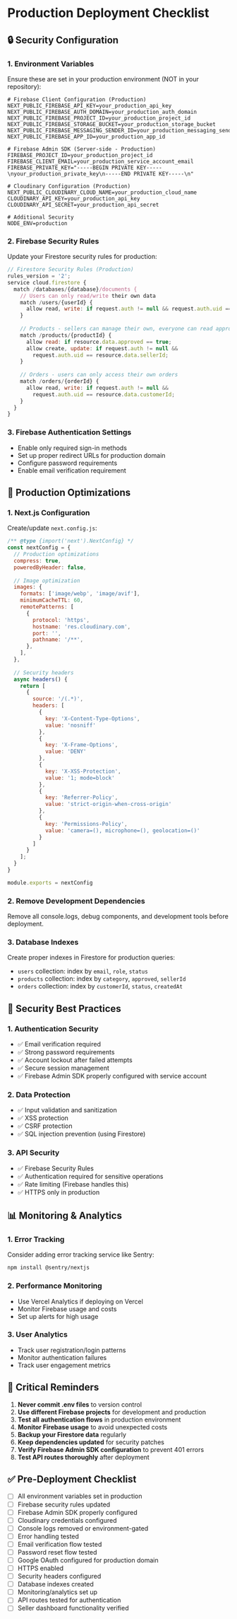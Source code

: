 # Production Deployment Checklist

## 🔒 Security Configuration

### 1. Environment Variables
Ensure these are set in your production environment (NOT in your repository):

```env
# Firebase Client Configuration (Production)
NEXT_PUBLIC_FIREBASE_API_KEY=your_production_api_key
NEXT_PUBLIC_FIREBASE_AUTH_DOMAIN=your_production_auth_domain
NEXT_PUBLIC_FIREBASE_PROJECT_ID=your_production_project_id
NEXT_PUBLIC_FIREBASE_STORAGE_BUCKET=your_production_storage_bucket
NEXT_PUBLIC_FIREBASE_MESSAGING_SENDER_ID=your_production_messaging_sender_id
NEXT_PUBLIC_FIREBASE_APP_ID=your_production_app_id

# Firebase Admin SDK (Server-side - Production)
FIREBASE_PROJECT_ID=your_production_project_id
FIREBASE_CLIENT_EMAIL=your_production_service_account_email
FIREBASE_PRIVATE_KEY="-----BEGIN PRIVATE KEY-----\nyour_production_private_key\n-----END PRIVATE KEY-----\n"

# Cloudinary Configuration (Production)
NEXT_PUBLIC_CLOUDINARY_CLOUD_NAME=your_production_cloud_name
CLOUDINARY_API_KEY=your_production_api_key
CLOUDINARY_API_SECRET=your_production_api_secret

# Additional Security
NODE_ENV=production
```

### 2. Firebase Security Rules
Update your Firestore security rules for production:

```javascript
// Firestore Security Rules (Production)
rules_version = '2';
service cloud.firestore {
  match /databases/{database}/documents {
    // Users can only read/write their own data
    match /users/{userId} {
      allow read, write: if request.auth != null && request.auth.uid == userId;
    }
    
    // Products - sellers can manage their own, everyone can read approved ones
    match /products/{productId} {
      allow read: if resource.data.approved == true;
      allow create, update: if request.auth != null && 
        request.auth.uid == resource.data.sellerId;
    }
    
    // Orders - users can only access their own orders
    match /orders/{orderId} {
      allow read, write: if request.auth != null && 
        request.auth.uid == resource.data.customerId;
    }
  }
}
```

### 3. Firebase Authentication Settings
- Enable only required sign-in methods
- Set up proper redirect URLs for production domain
- Configure password requirements
- Enable email verification requirement

## 🚀 Production Optimizations

### 1. Next.js Configuration
Create/update `next.config.js`:

```javascript
/** @type {import('next').NextConfig} */
const nextConfig = {
  // Production optimizations
  compress: true,
  poweredByHeader: false,
  
  // Image optimization
  images: {
    formats: ['image/webp', 'image/avif'],
    minimumCacheTTL: 60,
    remotePatterns: [
      {
        protocol: 'https',
        hostname: 'res.cloudinary.com',
        port: '',
        pathname: '/**',
      },
    ],
  },
  
  // Security headers
  async headers() {
    return [
      {
        source: '/(.*)',
        headers: [
          {
            key: 'X-Content-Type-Options',
            value: 'nosniff'
          },
          {
            key: 'X-Frame-Options',
            value: 'DENY'
          },
          {
            key: 'X-XSS-Protection',
            value: '1; mode=block'
          },
          {
            key: 'Referrer-Policy',
            value: 'strict-origin-when-cross-origin'
          },
          {
            key: 'Permissions-Policy',
            value: 'camera=(), microphone=(), geolocation=()'
          }
        ]
      }
    ];
  }
}

module.exports = nextConfig
```

### 2. Remove Development Dependencies
Remove all console.logs, debug components, and development tools before deployment.

### 3. Database Indexes
Create proper indexes in Firestore for production queries:
- `users` collection: index by `email`, `role`, `status`
- `products` collection: index by `category`, `approved`, `sellerId`
- `orders` collection: index by `customerId`, `status`, `createdAt`

## 🔐 Security Best Practices

### 1. Authentication Security
- ✅ Email verification required
- ✅ Strong password requirements
- ✅ Account lockout after failed attempts
- ✅ Secure session management
- ✅ Firebase Admin SDK properly configured with service account

### 2. Data Protection
- ✅ Input validation and sanitization
- ✅ XSS protection
- ✅ CSRF protection
- ✅ SQL injection prevention (using Firestore)

### 3. API Security
- ✅ Firebase Security Rules
- ✅ Authentication required for sensitive operations
- ✅ Rate limiting (Firebase handles this)
- ✅ HTTPS only in production

## 📊 Monitoring & Analytics

### 1. Error Tracking
Consider adding error tracking service like Sentry:

```bash
npm install @sentry/nextjs
```

### 2. Performance Monitoring
- Use Vercel Analytics if deploying on Vercel
- Monitor Firebase usage and costs
- Set up alerts for high usage

### 3. User Analytics
- Track user registration/login patterns
- Monitor authentication failures
- Track user engagement metrics

## 🚨 Critical Reminders

1. **Never commit .env files** to version control
2. **Use different Firebase projects** for development and production
3. **Test all authentication flows** in production environment
4. **Monitor Firebase usage** to avoid unexpected costs
5. **Backup your Firestore data** regularly
6. **Keep dependencies updated** for security patches
7. **Verify Firebase Admin SDK configuration** to prevent 401 errors
8. **Test API routes thoroughly** after deployment

## ✅ Pre-Deployment Checklist

- [ ] All environment variables set in production
- [ ] Firebase security rules updated
- [ ] Firebase Admin SDK properly configured
- [ ] Cloudinary credentials configured
- [ ] Console logs removed or environment-gated
- [ ] Error handling tested
- [ ] Email verification flow tested
- [ ] Password reset flow tested
- [ ] Google OAuth configured for production domain
- [ ] HTTPS enabled
- [ ] Security headers configured
- [ ] Database indexes created
- [ ] Monitoring/analytics set up
- [ ] API routes tested for authentication
- [ ] Seller dashboard functionality verified